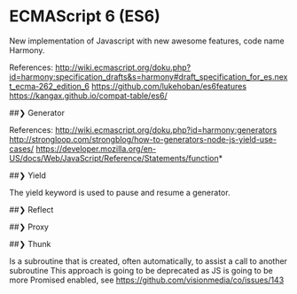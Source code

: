 # ECMAScript 6 (ES6)

  New implementation of Javascript with new awesome features, code name Harmony.

  References:
    http://wiki.ecmascript.org/doku.php?id=harmony:specification_drafts&s=harmony#draft_specification_for_es.next_ecma-262_edition_6
    https://github.com/lukehoban/es6features
    https://kangax.github.io/compat-table/es6/

##❯ Generator

References:
http://wiki.ecmascript.org/doku.php?id=harmony:generators
http://strongloop.com/strongblog/how-to-generators-node-js-yield-use-cases/
https://developer.mozilla.org/en-US/docs/Web/JavaScript/Reference/Statements/function*

##❯ Yield

The yield keyword is used to pause and resume a generator.

##❯ Reflect

##❯ Proxy

##❯ Thunk

Is a subroutine that is created, often automatically, to assist a call to another subroutine
This approach is going to be deprecated as JS is going to be more Promised enabled, see https://github.com/visionmedia/co/issues/143
